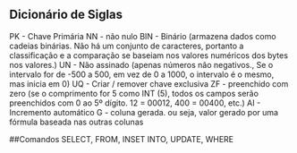 ## Dicionário de Siglas
PK - Chave Primária
NN - não nulo
BIN - Binário (armazena dados como cadeias binárias. Não há um conjunto de caracteres, portanto a classificação e a comparação se baseiam nos valores numéricos dos bytes nos valores.)
UN - Não assinado (apenas números não negativos., Se o intervalo for de -500 a 500, em vez de 0 a 1000, o intervalo é o mesmo, mas inicia em 0)
UQ - Criar / remover chave exclusiva
ZF - preenchido com zero (se o comprimento for 5 como INT (5), todos os campos serão preenchidos com 0 ao 5º dígito. 12 = 00012, 400 = 00400, etc.)
AI - Incremento automático
G - coluna gerada. ou seja, valor gerado por uma fórmula baseada nas outras colunas

##Comandos
SELECT, FROM, INSET INTO, UPDATE, WHERE
